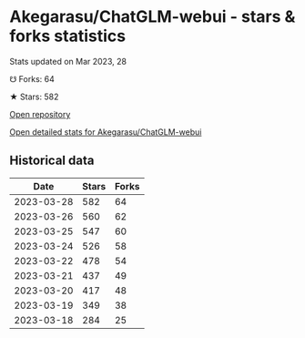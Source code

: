 # Akegarasu/ChatGLM-webui - stars & forks statistics

Stats updated on Mar 2023, 28

☋ Forks: 64

★ Stars: 582

[Open repository](https://github.com/Akegarasu/ChatGLM-webui)

[Open detailed stats for Akegarasu/ChatGLM-webui](https://reviewgithub.com/rep/Akegarasu/ChatGLM-webui)

## Historical data
| Date | Stars | Forks |
|------|-------|-------|
| 2023-03-28 | 582 | 64 | 
| 2023-03-26 | 560 | 62 | 
| 2023-03-25 | 547 | 60 | 
| 2023-03-24 | 526 | 58 | 
| 2023-03-22 | 478 | 54 | 
| 2023-03-21 | 437 | 49 | 
| 2023-03-20 | 417 | 48 | 
| 2023-03-19 | 349 | 38 | 
| 2023-03-18 | 284 | 25 | 

